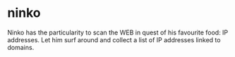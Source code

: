 # ninko
Ninko has the particularity to scan the WEB in quest of his favourite food: IP addresses. Let him surf around and collect a list of IP addresses linked to domains.
